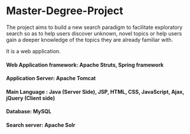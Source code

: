 # Master-Degree-Project #

The project aims to build a new search paradigm to facilitate exploratory search so as to help users discover unknown, novel topics or help users gain a deeper knowledge of the topics they are already familiar with.

It is a web application.

#### Web Application framework: Apache Struts, Spring framework
#### Application Server: Apache Tomcat
#### Main Language : Java (Server Side), JSP, HTML, CSS, JavaScript, Ajax, jQuery (Client side)
#### Database: MySQL 
#### Search server: Apache Solr